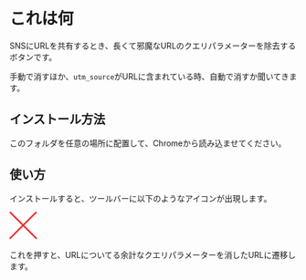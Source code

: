 # これは何

SNSにURLを共有するとき、長くて邪魔なURLのクエリパラメーターを除去するボタンです。

手動で消すほか、`utm_source`がURLに含まれている時、自動で消すか聞いてきます。

## インストール方法

このフォルダを任意の場所に配置して、Chromeから読み込ませてください。

## 使い方

インストールすると、ツールバーに以下のようなアイコンが出現します。

![Misskey Icon](icon_48.png)

これを押すと、URLについてる余計なクエリパラメーターを消したURLに遷移します。
